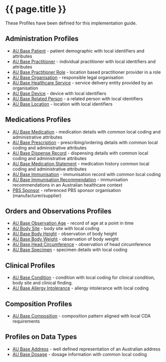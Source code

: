 # {{ page.title }}

These Profiles have been defined for this implementation guide.

## Administration Profiles
* [AU Base Patient](StructureDefinition-au-patient.html) - patient demographic with local identifiers and attributes 
* [AU Base Practitioner](StructureDefinition-au-practitioner.html) - individual practitioner with local identifiers and attributes
* [AU Base Practitioner Role](StructureDefinition-au-practitionerrole.html) - location based practitioner provider in a role
* [AU Base Organisation](StructureDefinition-au-organisation.html) - responsible legal organisation
* [AU Base Healthcare Service](StructureDefinition-au-healthcareservice.html) - service delivery entity provided by an organisation
* [AU Base Device](StructureDefinition-au-device.html) - device with local identifiers
* [AU Base Related Person](StructureDefinition-au-relatedperson.html) - a related person with local identifiers
* [AU Base Location](StructureDefinition-au-location.html) - location with local identifiers


## Medications Profiles
* [AU Base Medication](StructureDefinition-au-medication.html) - medication details with common local coding and administrative attributes
* [AU Base Prescription](StructureDefinition-au-prescription.html) - prescribing/ordering details with common local coding and administrative attributes
* [AU Base Dispense Record](StructureDefinition-au-dispenserecord.html) - dispensing details with common local coding and administrative attributes
* [AU Base Medication Statement](StructureDefinition-au-medicationstatement.html) - medication history common local coding and administrative attributes
* [AU Base Immunisation](StructureDefinition-au-immunisation.html) - immunisation record with common local coding 
* [AU Base Immunisation Recommendation](StructureDefinition-au-immunisationrecommendation.html) - immunisation recommendations in an Australian healthcare context
* [PBS Sponsor](StructureDefinition-au-pbs-sponsor.html) - referenced PBS sponsor organisation (manufacturer/supplier)

## Orders and Observations Profiles
* [AU Base Observation Age](StructureDefinition-au-observation-age.html) - record of age at a point in time
* [AU Body Site](StructureDefinition-au-bodysite.html) - body site with local coding
* [AU Base Body Height](StructureDefinition-au-bodyheight.html) - observation of body height
* [AU Base Body Weight](StructureDefinition-au-bodyweight.html) - observation of body weight
* [AU Base Head Circumference](StructureDefinition-au-headcircum.html) - observation of head circumference
* [AU Base Specimen](StructureDefinition-au-specimen.html) - specimen details with local coding

## Clinical Profiles
* [AU Base Condition](StructureDefinition-au-condition.html) - condition with local coding for clinical condition, body site and clinical finding.
* [AU Base Allergy Intolerance](StructureDefinition-au-allergyintolerance.html) - allergy intolerance with local coding

## Composition Profiles
* [AU Base Composition](StructureDefinition-au-composition.html) - composition pattern aligned with local CDA requirements

## Profiles on Data Types
* [AU Base Address](StructureDefinition-au-address.html) - well defined representation of an Australian address
* [AU Base Dosage](StructureDefinition-au-dosage.html) - dosage information with common local coding

